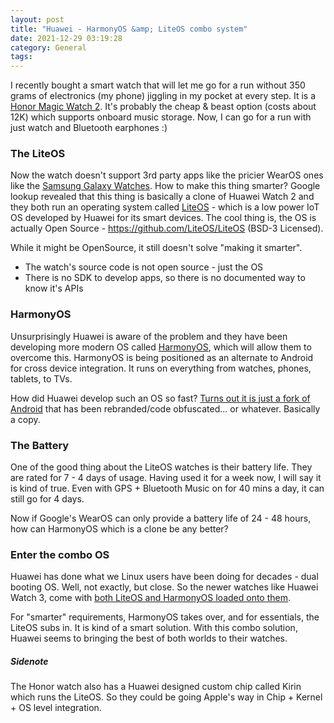 ```yaml
---
layout: post
title: "Huawei - HarmonyOS &amp; LiteOS combo system"
date: 2021-12-29 03:19:28
category: General
tags: 
---
```


I recently bought a smart watch that will let me go for a run without 350 grams of electronics (my phone) jiggling in my pocket at every step. It is a [Honor Magic Watch 2](https://amzn.to/3z5F1lF). It's probably the cheap & beast option (costs about 12K) which supports onboard music storage. Now, I can go for a run with just watch and Bluetooth earphones :)




### The LiteOS




Now the watch doesn't support 3rd party apps like the pricier WearOS ones like the [Samsung Galaxy Watches](https://amzn.to/3qzZGKu). How to make this thing smarter? Google lookup revealed that this thing is basically a clone of Huawei Watch 2 and they both run an operating system called [LiteOS](https://www.huawei.com/en/technology-insights/publications/huawei-tech/84/lite-os-smart-iot) - which is a low power IoT OS developed by Huawei for its smart devices. The cool thing is, the OS is actually Open Source - <https://github.com/LiteOS/LiteOS> (BSD-3 Licensed).




While it might be OpenSource, it still doesn't solve "making it smarter".




* The watch's source code is not open source - just the OS
* There is no SDK to develop apps, so there is no documented way to know it's APIs




### HarmonyOS




Unsurprisingly Huawei is aware of the problem and they have been developing more modern OS called [HarmonyOS](https://www.harmonyos.com/en/), which will allow them to overcome this. HarmonyOS is being positioned as an alternate to Android for cross device integration. It runs on everything from watches, phones, tablets, to TVs. 




How did Huawei develop such an OS so fast? [Turns out it is just a fork of Android](https://www.techadvisor.com/news/software/harmony-os-3798558/) that has been rebranded/code obfuscated... or whatever. Basically a copy. 




### The Battery




One of the good thing about the LiteOS watches is their battery life. They are rated for 7 - 4 days of usage. Having used it for a week now, I will say it is kind of true. Even with GPS + Bluetooth Music on for 40 mins a day, it can still go for 4 days.




Now if Google's WearOS can only provide a battery life of 24 - 48 hours, how can HarmonyOS which is a clone be any better? 




### Enter the combo OS




Huawei has done what we Linux users have been doing for decades - dual booting OS. Well, not exactly, but close. So the newer watches like Huawei Watch 3, come with [both LiteOS and HarmonyOS loaded onto them](https://www.wired.co.uk/article/huawei-harmony-os-20-tablets-watches).




For "smarter" requirements, HarmonyOS takes over, and for essentials, the LiteOS subs in. It is kind of a smart solution. With this combo solution, Huawei seems to bringing the best of both worlds to their watches.




##### Sidenote




The Honor watch also has a Huawei designed custom chip called Kirin which runs the LiteOS. So they could be going Apple's way in Chip + Kernel + OS level integration. 



